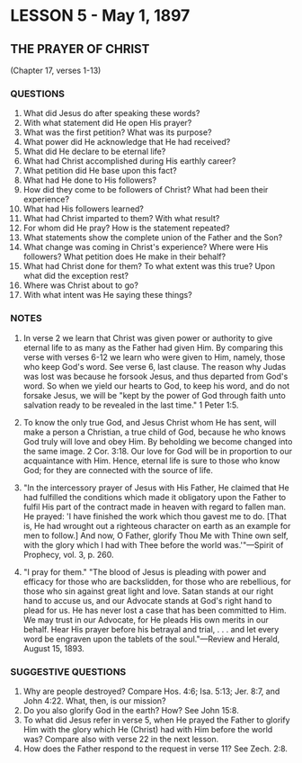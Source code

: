 # LESSON 5 - May 1, 1897
## THE PRAYER OF CHRIST
(Chapter 17, verses 1-13)

### QUESTIONS

1. What did Jesus do after speaking these words?
2. With what statement did He open His prayer?
3. What was the first petition? What was its purpose?
4. What power did He acknowledge that He had received?
5. What did He declare to be eternal life?
6. What had Christ accomplished during His earthly career?
7. What petition did He base upon this fact?
8. What had He done to His followers?
9. How did they come to be followers of Christ? What had been their experience?
10. What had His followers learned?
11. What had Christ imparted to them? With what result?
12. For whom did He pray? How is the statement repeated?
13. What statements show the complete union of the Father and the Son?
14. What change was coming in Christ's experience? Where were His followers? What petition does He make in their behalf?
15. What had Christ done for them? To what extent was this true? Upon what did the exception rest?
16. Where was Christ about to go?
17. With what intent was He saying these things?

### NOTES

1. In verse 2 we learn that Christ was given power or authority to give eternal life to as many as the Father had given Him. By comparing this verse with verses 6-12 we learn who were given to Him, namely, those who keep God's word. See verse 6, last clause. The reason why Judas was lost was because he forsook Jesus, and thus departed from God's word. So when we yield our hearts to God, to keep his word, and do not forsake Jesus, we will be "kept by the power of God through faith unto salvation ready to be revealed in the last time." 1 Peter 1:5.

2. To know the only true God, and Jesus Christ whom He has sent, will make a person a Christian, a true child of God, because he who knows God truly will love and obey Him. By beholding we become changed into the same image. 2 Cor. 3:18. Our love for God will be in proportion to our acquaintance with Him. Hence, eternal life is sure to those who know God; for they are connected with the source of life.

3. "In the intercessory prayer of Jesus with His Father, He claimed that He had fulfilled the conditions which made it obligatory upon the Father to fulfil His part of the contract made in heaven with regard to fallen man. He prayed: 'I have finished the work which thou gavest me to do. [That is, He had wrought out a righteous character on earth as an example for men to follow.] And now, O Father, glorify Thou Me with Thine own self, with the glory which I had with Thee before the world was.'"—Spirit of Prophecy, vol. 3, p. 260.

4. "I pray for them." "The blood of Jesus is pleading with power and efficacy for those who are backslidden, for those who are rebellious, for those who sin against great light and love. Satan stands at our right hand to accuse us, and our Advocate stands at God's right hand to plead for us. He has never lost a case that has been committed to Him. We may trust in our Advocate, for He pleads His own merits in our behalf. Hear His prayer before his betrayal and trial, . . . and let every word be engraven upon the tablets of the soul."—Review and Herald, August 15, 1893.

### SUGGESTIVE QUESTIONS

1. Why are people destroyed? Compare Hos. 4:6; Isa. 5:13; Jer. 8:7, and John 4:22. What, then, is our mission?
2. Do you also glorify God in the earth? How? See John 15:8.
3. To what did Jesus refer in verse 5, when He prayed the Father to glorify Him with the glory which He (Christ) had with Him before the world was? Compare also with verse 22 in the next lesson.
4. How does the Father respond to the request in verse 11? See Zech. 2:8.